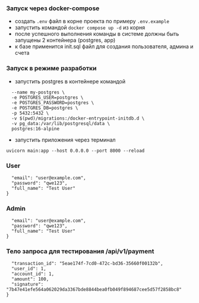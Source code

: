 ### Запуск через docker-compose

 - создать `.env` файл в корне проекта по примеру `.env.example`
 - запустить командой `docker compose up -d` из корня
 - после успешного выполнения команды в системе должны быть запущены 2 контейнера (postgres, app)
 - к базе применится init.sql файл для создания пользователя, админа и счета

### Запуск в режиме разработки
- запустить postgres в контейнере командой
```docker run -d \
  --name my-postgres \
  -e POSTGRES_USER=postgres \
  -e POSTGRES_PASSWORD=postgres \       
  -e POSTGRES_DB=postgres \
  -p 5432:5432 \
  -v $(pwd)/migrations:/docker-entrypoint-initdb.d \
  -v pg_data:/var/lib/postgresql/data \
  postgres:16-alpine
```
- запустить приложения через терминал
```
uvicorn main:app --host 0.0.0.0 --port 8000 --reload
```


### User
```{
  "email": "user@example.com",
  "password": "qwe123",
  "full_name": "Test User"
}
```

### Admin
```{
  "email": "user@example.com",
  "password": "qwe123",
  "full_name": "Test User"
}
```

### Тело запроса для тестирования /api/v1/payment
```{
  "transaction_id": "5eae174f-7cd0-472c-bd36-35660f00132b",
  "user_id": 1,
  "account_id": 1,
  "amount": 100,
  "signature": "7b47e41efe564a062029da3367bde8844bea0fb049f894687cee5d57f2858bc8"
}
```
